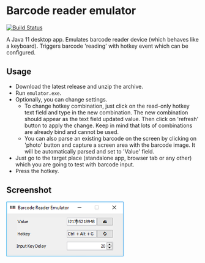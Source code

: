 # Barcode reader emulator
[![Build Status](https://travis-ci.org/oxcafedead/barcode-reader-emulator.svg?branch=main)](https://travis-ci.org/oxcafedead/barcode-reader-emulator)

A Java 11 desktop app. Emulates barcode reader device (which behaves like a keyboard).
Triggers barcode 'reading' with hotkey event which can be configured.

## Usage

- Download the latest release and unzip the archive. 
- Run `emulator.exe`.
- Optionally, you can change settings.
    - To change hotkey combination, just click on the read-only hotkey text field and type in the new combination. The new combination should appear as the text field updated value. Then click on 'refresh' button to apply the change. Keep in mind that lots of combinations are already bind and cannot be used.
    - You can also parse an existing barcode on the screen by clicking on 'photo' button and capture a screen area with the barcode image. It will be automatically parsed and set to 'Value' field.
- Just go to the target place (standalone app, browser tab or any other) which you are going to test with barcode input.
- Press the hotkey.

## Screenshot
![Screenshot](docs/screenshot.png)

